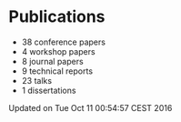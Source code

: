 # Publications
  * 38 conference papers
  * 4 workshop papers
  * 8 journal papers
  * 9 technical reports
  * 23 talks
  * 1 dissertations

Updated on Tue Oct 11 00:54:57 CEST 2016
